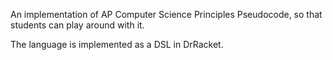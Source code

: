 An implementation of AP Computer Science Principles Pseudocode, so that students can play around with it.

The language is implemented as a DSL in DrRacket.

